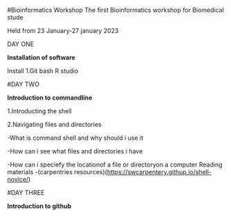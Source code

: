 #Bioinformatics Workshop
The first Bioinformatics workshop for Biomedical stude

Held from 23 January-27 january 2023

DAY ONE

**Installation of software**

Install 
1.Git bash
R studio

#DAY TWO

**Introduction to commandline**

1.Introducting the shell

2.Navigating files and directories

-What is command shell and why should i use it

-How can i see what files and directories i have

-How can i speciefy the locationof a file or directoryon a computer
Reading materials
-(carpentries resources)(https://swcarpentery.githup.io/shell-novice/)


 #DAY THREE

**Introduction to github**
